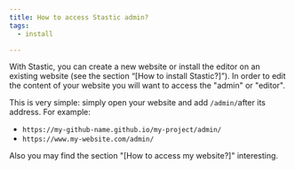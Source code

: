 ```yaml
---
title: How to access Stastic admin?
tags:
  - install

---
```

With Stastic, you can create a new website or install the editor on an existing website (see the section “[How to install Stastic?]”). In order to edit the content of your website you will want to access the "admin" or "editor".

This is very simple: simply open your website and add `/admin/`after its address. For example:
* `https://my-github-name.github.io/my-project/admin/`
* `https://www.my-website.com/admin/`


Also you may find the section "[How to access my website?]" interesting.
